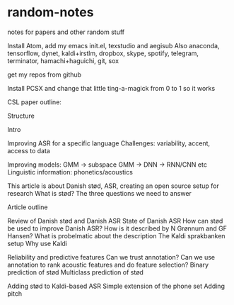 # random-notes
notes for papers and other random stuff

Install Atom, add my emacs init.el, texstudio and aegisub
Also anaconda, tensorflow, dynet, kaldi+irstlm, dropbox, skype, spotify,
telegram, terminator, hamachi+haguichi, git, sox

get my repos from github

Install PCSX and change that little ting-a-magick from 0 to 1 so it works



CSL paper outline:

Structure

Intro

  Improving ASR for a specific language
  Challenges: variability, accent, access to data

  Improving models:	GMM -> subspace GMM -> DNN -> RNN/CNN etc
			Linguistic information: phonetics/acoustics

  This article is about Danish stød, ASR, creating an open source setup for research
  What is stød?
  The three questions we need to answer

  Article outline

Review of Danish stød and Danish ASR
  State of Danish ASR
  How can stød be used to improve Danish ASR?
  How is it described by N Grønnum and GF Hansen?
  What is probelmatic about the description
  The Kaldi sprakbanken setup
  Why use Kaldi

Reliability and predictive features
  Can we trust annotation?
  Can we use annotation to rank acoustic features and do feature selection?
  Binary prediction of stød
  Multiclass prediction of stød

Adding stød to Kaldi-based ASR
  Simple extension of the phone set
  Adding pitch
  
